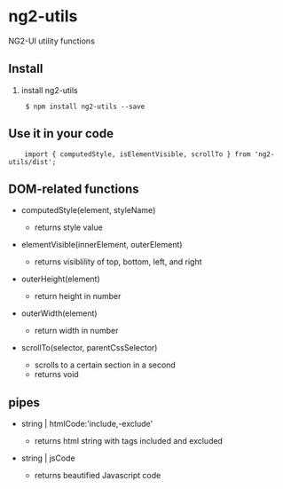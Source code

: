 # ng2-utils

NG2-UI utility functions

## Install

1. install ng2-utils

        $ npm install ng2-utils --save

## Use it in your code

        import { computedStyle, isElementVisible, scrollTo } from 'ng2-utils/dist';
        
## DOM-related functions

  * computedStyle(element, styleName)
    * returns style value
      
  * elementVisible(innerElement, outerElement)
    * returns visiblility of top, bottom, left, and right 
      
  * outerHeight(element)
    * return height in number
      
  * outerWidth(element)
    * return width in number
      
  * scrollTo(selector, parentCssSelector)
  
    * scrolls to a certain section in a second
    * returns void

## pipes

  * string | htmlCode:'include,-exclude'
    * returns html string with tags included and excluded 
    
  * string | jsCode
    * returns beautified Javascript code
  


